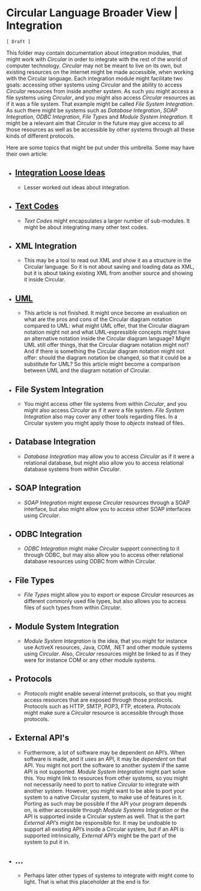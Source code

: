 ﻿Circular Language Broader View | Integration
============================================

`[ Draft ]`

This folder may contain documentation about integration modules, that might work with *Circular* in order to integrate with the rest of the world of computer technology. *Circular* may not be meant to live on its own, but existing resources on the internet might be made accessible, when working with the Circular language. Each integration module might facilitate two goals: accessing other systems using *Circular* and the ability to access *Circular* resources from inside another system. As such you might access a file systems using *Circular*, and you might also access *Circular* resources as if it was a file system. That example might be called *File System Integration*. As such there might be systems such as *Database Integration*, *SOAP Integration*, *ODBC Integration*, *File Types* and *Module System Integration*. It might be a relevant aim that *Circular* in the future may give access to all those resources as well as be accessible by other systems through all these kinds of different protocols.

Here are some topics that might be put under this umbrella. Some may have their own article:

- ## [Integration Loose Ideas](integration-loose-ideas.md)

    - Lesser worked out ideas about integration.

- ## [Text Codes](text-codes.md)

    - *Text Codes* might encapsulates a larger number of sub-modules. It might be about integrating many other text codes.

- ## XML Integration

    - This may be a tool to read out XML and show it as a structure in the Circular language. So it is not about saving and loading data as XML, but it is about taking existing XML from another source and showing it inside Circular.

- ## [UML](uml.md)

    - This article is not finished. It might once become an evaluation on what are the pros and cons of the Circular diagram notation compared to UML: what might UML offer, that the Circular diagram notation might not and what UML-expressible concepts might have an alternative notation inside the Circular diagram language? Might UML still offer things, that the Circular diagram notation might not? And if there is something the Circular diagram notation might not offer: should the diagram notation be changed, so that it could be a substitute for UML? So this article might become a comparison between UML and the diagram notation of Circular.

- ## File System Integration

    - You might access other file systems from within *Circular*, and you might also access *Circular* as if it *were* a file system. *File System Integration* also may cover any other tools regarding files. In a Circular system you might apply those to *objects* instead of files.

- ## Database Integration

    - *Database Integration* may allow you to access *Circular* as if it were a relational database, but might also allow you to access relational database systems from within *Circular*.

- ## SOAP Integration

    - *SOAP Integration* might expose *Circular* resources through a SOAP interface, but also might allow you to access other SOAP interfaces using *Circular*.

- ## ODBC Integration

    - *ODBC Integration* might make *Circular* support connecting to it through ODBC, but may also allow you to access other relational database resources using ODBC from within Circular.

- ## File Types

    - *File Types* might allow you to export or expose *Circular* resources as different commonly used file types, but also allows you to access files of such types from within *Circular*.

- ## Module System Integration

    - *Module System Integration* is the idea, that you might for instance use ActiveX resources, Java, COM, .NET and other module systems using *Circular*. Also, *Circular* resources might be linked to as if they were for instance COM or any other module systems.

- ## Protocols

    - *Protocols* might enable several internet protocols, so that you might access resources that are exposed through those protocols. Protocols such as HTTP, SMTP, POP3, FTP, etcetera. *Protocols* might make sure a *Circular* resource is accessible through those protocols.

- ## External API's

    - Furthermore, a lot of software may be dependent on API’s. When software is made, and it uses an API, it may be *dependent* on that API. You might not port the software to another system if the same API is not supported. *Module System Integration* might part solve this. You might link to resources from other systems, so you might not necessarily need to port to native *Circular* to integrate with another system. However, you might want to be able to port your system to a native Circular system, to make use of features in it. Porting as such may be possible if the API your program depends on, is either accessible through *Module Systems Integration* or the API is supported inside a Circular system as well. That is the part *External API’s* might be responsible for. It may be undoable to support all existing API’s inside a Circular system, but if an API is supported intrinsically, *External API’s* might be the part of the system to put it in.

- ## ...

    - Perhaps later other types of systems to integrate with might come to light. That is what this placeholder at the end is for.